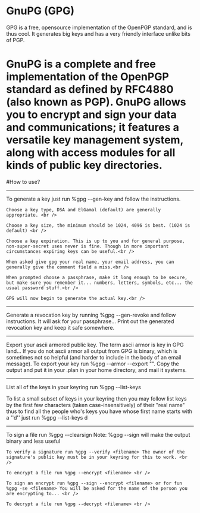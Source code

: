 # GnuPG (GPG)
GPG is a free, opensource implementation of the OpenPGP standard, and is thus cool. It generates big keys and has a very friendly interface unlike bits of PGP.<br />

# GnuPG is a complete and free implementation of the OpenPGP standard as defined by RFC4880 (also known as PGP). GnuPG allows you to encrypt and sign your data and communications; it features a versatile key management system, along with access modules for all kinds of public key directories.

#How to use?<br />
________________________________________
To generate a key just run %gpg --gen-key and follow the instructions. <br />

    Choose a key type, DSA and ElGamal (default) are generally appropriate. <br />

    Choose a key size, the minimum should be 1024, 4096 is best. (1024 is default) <br />

    Choose a key expiration. This is up to you and for general purpose, non-super-secret uses never is fine. Though in more important circumstances expiring keys can be useful.<br />

    When asked give gpg your real name, your email address, you can generally give the comment field a miss.<br />

    When prompted choose a passphrase, make it long enough to be secure, but make sure you remember it... numbers, letters, symbols, etc... the usual password stuff.<br />

	GPG will now begin to generate the actual key.<br />
_________________________________________
Generate a revocation key by running %gpg --gen-revoke and follow instructions. It will ask for your passphrase... Print out the generated revocation key and keep it safe somewhere. <br />
_________________________________________

Export your ascii armored public key. The term ascii armor is key in GPG land... If you do not ascii armor all output from GPG is binary, which is sometimes not so helpful (and harder to include in the body of an email message). To export your key run %gpg --armor --export "<real name>". Copy the output and put it in your .plan in your home directory, and mail it systems. <br /> 
_________________________________________

List all of the keys in your keyring run %gpg --list-keys <br />

To list a small subset of keys in your keyring then you may follow list keys by the first few characters (taken case-insensitively) of their "real name" thus to find all the people who's keys you have whose first name starts with a ''d'' just run %gpg --list-keys d <br />
_________________________________________

To sign a file run %gpg --clearsign <filename> Note: %gpg --sign <filename> will make the output binary and less useful <br />

	To verify a signature run %gpg --verify <filename> The owner of the signature's public key must be in your keyring for this to work. <br />

	To encrypt a file run %gpg --encrypt <filename> <br />

	To sign an encrypt run %gpg --sign --encrypt <filename> or for fun %gpg -se <filename> You will be asked for the name of the person you are encrypting to... <br />

	To decrypt a file run %gpg --decrypt <filename> <br />
